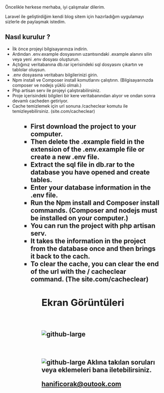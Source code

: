<p>Öncelikle herkese merhaba, iyi çalışmalar dilerim.</p>

<p> Laravel ile geliştirdiğim kendi blog sitem için hazırladığım uygulamayı sizlerle de paylaşmak istedim. </p>

<h2>Nasıl kurulur ? </h2>

<ul>
    <li>İlk önce projeyi bilgisayarınıza indirin.</li>    
    <li>Ardından .env.example dosyasının uzantısındaki .example alanını silin veya yeni .env dosyası oluşturun. </li>    
    <li>Açtığınız veritabanına db.rar içerisindeki sql dosyasını çıkartın ve tablolar oluşsun. </li>    
    <li>.env dosyasına veritabanı bilgilerinizi girin. </li>    
    <li>Npm install ve Composer install komutlarını çalıştırın. (Bilgisayarınızda composer ve nodejs yüklü olmalı.) </li>    
    <li> Php artisan serv ile projeyi çalıştırabilirsiniz. </li>    
    <li> Proje içerisindeki bilgileri bir kere veritabanından alıyor ve ondan sonra devamlı cacheden getiriyor. </li>    
    <li> Cache temizlemek için url sonuna /cacheclear komutu ile temizleyebilirsiniz.  (site.com/cacheclear) </li>    
<ul>
    
<h2><English documentation/h2>

<ul>
    <li>First download the project to your computer.</li>    
    <li>Then delete the .example field in the extension of the .env.example file or create a new .env file.</li>    
    <li>Extract the sql file in db.rar to the database you have opened and create tables.</li>    
    <li>Enter your database information in the .env file.</li>    
    <li>Run the Npm install and Composer install commands. (Composer and nodejs must be installed on your computer.) </li>    
    <li> You can run the project with php artisan serv.</li>    
    <li> It takes the information in the project from the database once and then brings it back to the cach. </li>    
    <li>To clear the cache, you can clear the end of the url with the / cacheclear command. (The site.com/cacheclear)</li>    
<ul>
    
<h2>Ekran Görüntüleri</h2>

<br/>

![github-large](https://i.imgyukle.com/2020/06/28/CqA6Mb.png)

<br/>

![github-large](https://i.imgyukle.com/2020/06/28/CqA4pS.png)
Aklına takılan soruları veya eklemeleri bana iletebilirsiniz.
    
hanificorak@outook.com
